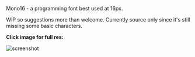 Mono16 - a programming font best used at 16px.

WIP so suggestions more than welcome. Currently source only since it's still missing some basic characters.



**Click image for full res:**

![screenshot](http://i.imgur.com/paoOu7P.png)
